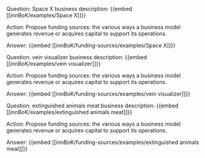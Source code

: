 Question: Space X business description:
{{embed [[innBoK/examples/Space X]]}}

Action: Propose funding sources: the various ways a business model generates revenue or acquires capital to support its operations.

Answer:
{{embed [[innBoK/funding-sources/examples/Space X]]}}

Question: vein visualizer business description:
{{embed [[innBoK/examples/vein visualizer]]}}

Action: Propose funding sources: the various ways a business model generates revenue or acquires capital to support its operations.

Answer:
{{embed [[innBoK/funding-sources/examples/vein visualizer]]}}

Question: extinguished animals meat business description:
{{embed [[innBoK/examples/extinguished animals meat]]}}

Action: Propose funding sources: the various ways a business model generates revenue or acquires capital to support its operations.

Answer:
{{embed [[innBoK/funding-sources/examples/extinguished animals meat]]}}



